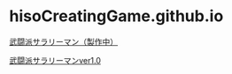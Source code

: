 # hisoCreatingGame.github.io

[武闘派サラリーマン（製作中）](https://hisoCreatingGame.github.io/saralyman/index.html)

[武闘派サラリーマンver1.0](https://hisoCreatingGame.github.io/buto-ha-saralyman-u/)
